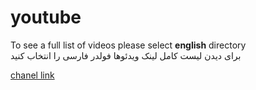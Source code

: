 # youtube
To see a full list of videos please select **english** directory  
  برای دیدن لیست کامل لینک ویدئوها فولدر فارسی را انتخاب کنید  

[chanel link](https://www.youtube.com/channel/UCjWSLy3AILzm6IShfSaHTwQ)  
